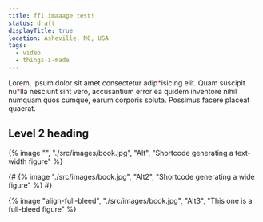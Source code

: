 ```yaml
---
title: ffi imaaage test!
status: draft
displayTitle: true
location: Asheville, NC, USA
tags:
  - video
  - things-i-made
---
```

Lorem, ipsum dolor sit amet consectetur adip<span style="color:red;">\*</span>isicing elit. Quam suscipit nu<span style="color:red;">\*</span>lla nesciunt sint vero, accusantium error ea quidem inventore nihil numquam quos cumque, earum corporis soluta. Possimus facere placeat quaerat.

## Level 2 heading

{% image "", "./src/images/book.jpg", "Alt", "Shortcode generating a text-width figure" %}

{# {% image "./src/images/book.jpg", "Alt2", "Shortcode generating a wide figure" %} #}

{% image "align-full-bleed", "./src/images/book.jpg", "Alt3", "This one is a full-bleed figure" %}
